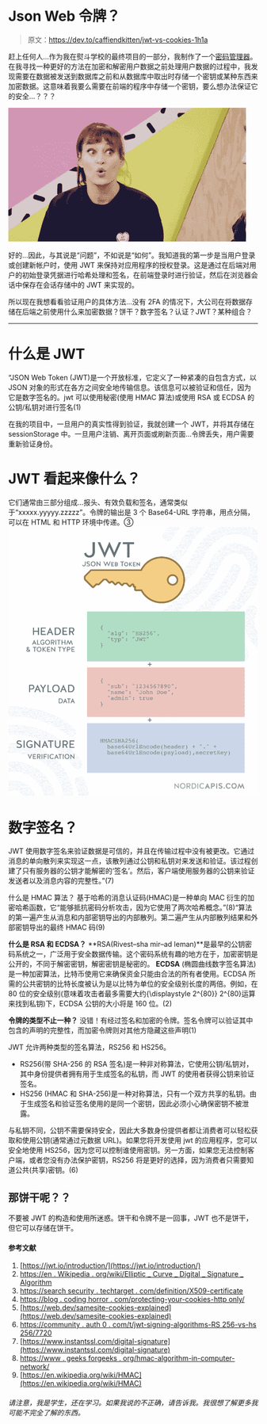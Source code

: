 # Json Web 令牌？

> 原文：<https://dev.to/caffiendkitten/jwt-vs-cookies-1h1a>

赶上任何人...作为我在熨斗学校的最终项目的一部分，我制作了一个[密码管理器](https://flatiron-passwordmanager.netlify.app/)。在我寻找一种更好的方法在加密和解密用户数据之前处理用户数据的过程中，我发现需要在数据被发送到数据库之前和从数据库中取出时存储一个密钥或某种东西来加密数据。这意味着我要么需要在前端的程序中存储一个密钥，要么想办法保证它的安全...？？？

[![](img/3ca98938f5b44bb4ac411935685122d5.png)](https://i.giphy.com/media/tKwAHuwjcHkV0eLzcO/giphy.gif)

好的...因此，与其说是“问题”，不如说是“如何”。我知道我的第一步是当用户登录或创建新帐户时，使用 JWT 来保持对应用程序的授权登录。这是通过在后端对用户的初始登录凭据进行哈希处理和签名，在前端登录时进行验证，然后在浏览器会话中保存在会话存储中的 JWT 来实现的。

所以现在我想看看验证用户的具体方法...没有 2FA 的情况下，大公司在将数据存储在后端之前使用什么来加密数据？饼干？数字签名？认证？JWT？某种组合？

* * *

# 什么是 JWT

“JSON Web Token (JWT)是一个开放标准，它定义了一种紧凑的自包含方式，以 JSON 对象的形式在各方之间安全地传输信息。该信息可以被验证和信任，因为它是数字签名的。jwt 可以使用秘密(使用 HMAC 算法)或使用 RSA 或 ECDSA 的公钥/私钥对进行签名(1)

在我的项目中，一旦用户的真实性得到验证，我就创建一个 JWT，并将其存储在 sessionStorage 中。一旦用户注销、离开页面或刷新页面...令牌丢失，用户需要重新验证身份。

# JWT 看起来像什么？

它们通常由三部分组成...报头、有效负载和签名，通常类似于“xxxxx.yyyyy.zzzzz”。令牌的输出是 3 个 Base64-URL 字符串，用点分隔，可以在 HTML 和 HTTP 环境中传递。③
[![](img/20a8af37802722e2b85c9c6ec236053f.png)](https://res.cloudinary.com/practicaldev/image/fetch/s--PG_4y9d---/c_limit%2Cf_auto%2Cfl_progressive%2Cq_auto%2Cw_880/http://19yw4b240vb03ws8qm25h366-wpengine.netdna-ssl.com/wp-content/uploads/Why-Cant-I-Just-Send-JWTs-Without-OAuth-JWT.png)

# 数字签名？

JWT 使用数字签名来验证数据是可信的，并且在传输过程中没有被更改。它通过消息的单向散列来实现这一点，该散列通过公钥和私钥对来发送和验证。该过程创建了只有服务器的公钥才能解密的‘签名’。然后，客户端使用服务器的公钥来验证发送者以及消息内容的完整性。”(7)

什么是 HMAC 算法？
基于哈希的消息认证码(HMAC)是一种单向 MAC 衍生的加密哈希函数，它“能够抵抗密码分析攻击，因为它使用了两次哈希概念。”(8)“算法的第一遍产生从消息和内部密钥导出的内部散列。第二遍产生从内部散列结果和外部密钥导出的最终 HMAC 码(9)

**什么是 RSA 和 ECDSA？**
**RSA(Rivest–sha mir–ad leman)**是最早的公钥密码系统之一，广泛用于安全数据传输。这个密码系统有趣的地方在于，加密密钥是公开的，不同于解密密钥，解密密钥是秘密的。
**ECDSA** (椭圆曲线数字签名算法)是一种加密算法，比特币使用它来确保资金只能由合法的所有者使用。ECDSA 所需的公共密钥的比特长度被认为是以比特为单位的安全级别长度的两倍。例如，在 80 位的安全级别(意味着攻击者最多需要大约{\displaystyle 2^{80}} 2^{80}运算来找到私钥)下，ECDSA 公钥的大小将是 160 位。(2)

**令牌的类型不止一种？**
没错！有经过签名和加密的令牌。签名令牌可以验证其中包含的声明的完整性，而加密令牌则对其他方隐藏这些声明(1)

JWT 允许两种类型的签名算法，RS256 和 HS256。

*   RS256(带 SHA-256 的 RSA 签名)是一种非对称算法，它使用公钥/私钥对，其中身份提供者拥有用于生成签名的私钥，而 JWT 的使用者获得公钥来验证签名。
*   HS256 (HMAC 和 SHA-256)是一种对称算法，只有一个双方共享的私钥。由于生成签名和验证签名使用的是同一个密钥，因此必须小心确保密钥不被泄露。

与私钥不同，公钥不需要保持安全，因此大多数身份提供者都让消费者可以轻松获取和使用公钥(通常通过元数据 URL)。如果您将开发使用 jwt 的应用程序，您可以安全地使用 HS256，因为您可以控制谁使用密钥。另一方面，如果您无法控制客户端，或者您没有办法保护密钥，RS256 将是更好的选择，因为消费者只需要知道公共(共享)密钥。(6)

## 那饼干呢？？

不要被 JWT 的构造和使用所迷惑。饼干和令牌不是一回事，JWT 也不是饼干，但它可以存储在饼干。

#### 参考文献

1.  [https://jwt.io/introduction/](https://jwt.io/introduction/)
2.  [https://en . Wikipedia . org/wiki/Elliptic _ Curve _ Digital _ Signature _ Algorithm](https://en.wikipedia.org/wiki/Elliptic_Curve_Digital_Signature_Algorithm)
3.  [https://search security . techtarget . com/definition/X509-certificate](https://searchsecurity.techtarget.com/definition/X509-certificate)
4.  [https://blog . coding horror . com/protecting-your-cookies-http only/](https://blog.codinghorror.com/protecting-your-cookies-httponly/)
5.  [https://web.dev/samesite-cookies-explained](https://web.dev/samesite-cookies-explained)
6.  [https://community . auth 0 . com/t/jwt-signing-algorithms-RS 256-vs-hs 256/7720](https://community.auth0.com/t/jwt-signing-algorithms-rs256-vs-hs256/7720)
7.  [https://www.instantssl.com/digital-signature](https://www.instantssl.com/digital-signature)
8.  [https://www . geeks forgeeks . org/hmac-algorithm-in-computer-network/](https://www.geeksforgeeks.org/hmac-algorithm-in-computer-network/)
9.  [https://en.wikipedia.org/wiki/HMAC](https://en.wikipedia.org/wiki/HMAC)

###### 请注意，我是学生，还在学习。如果我说的不正确，请告诉我。我很想了解更多我可能不完全了解的东西。